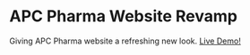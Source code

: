# APC Pharma Website Revamp

Giving APC Pharma website a refreshing new look.
[Live Demo!](http://www.apcpharma.com)
